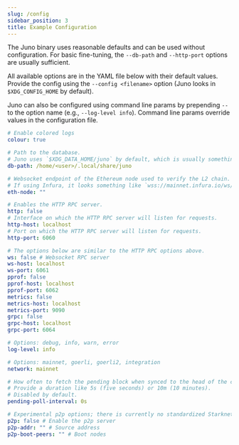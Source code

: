 ```yaml
---
slug: /config
sidebar_position: 3
title: Example Configuration
---
```


The Juno binary uses reasonable defaults and can be used without configuration.
For basic fine-tuning, the `--db-path` and `--http-port` options are usually sufficient.

All available options are in the YAML file below with their default values.
Provide the config using the `--config <filename>` option (Juno looks in `$XDG_CONFIG_HOME` by default).

Juno can also be configured using command line params by prepending `--` to the option name (e.g., `--log-level info`).
Command line params override values in the configuration file. 

```yaml
# Enable colored logs
colour: true

# Path to the database.
# Juno uses `$XDG_DATA_HOME/juno` by default, which is usually something like the value below on Linux.
db-path: /home/<user>/.local/share/juno

# Websocket endpoint of the Ethereum node used to verify the L2 chain.
# If using Infura, it looks something like `wss://mainnet.infura.io/ws/v3/your-infura-project-id`
eth-node: ""

# Enables the HTTP RPC server.
http: false
# Interface on which the HTTP RPC server will listen for requests.
http-host: localhost
# Port on which the HTTP RPC server will listen for requests.
http-port: 6060

# The options below are similar to the HTTP RPC options above.
ws: false # Websocket RPC server
ws-host: localhost
ws-port: 6061
pprof: false
pprof-host: localhost
pprof-port: 6062
metrics: false
metrics-host: localhost
metrics-port: 9090
grpc: false
grpc-host: localhost
grpc-port: 6064

# Options: debug, info, warn, error
log-level: info

# Options: mainnet, goerli, goerli2, integration
network: mainnet

# How often to fetch the pending block when synced to the head of the chain.
# Provide a duration like 5s (five seconds) or 10m (10 minutes).
# Disabled by default.
pending-poll-interval: 0s

# Experimental p2p options; there is currently no standardized Starknet p2p testnet.
p2p: false # Enable the p2p server
p2p-addr: "" # Source address
p2p-boot-peers: "" # Boot nodes
```